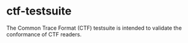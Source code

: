 ctf-testsuite
=============

The Common Trace Format (CTF) testsuite is intended to validate the conformance of CTF readers.